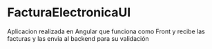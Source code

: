 # FacturaElectronicaUI

Aplicacion realizada en Angular que funciona como Front y recibe las facturas y las envia al backend para su validación
